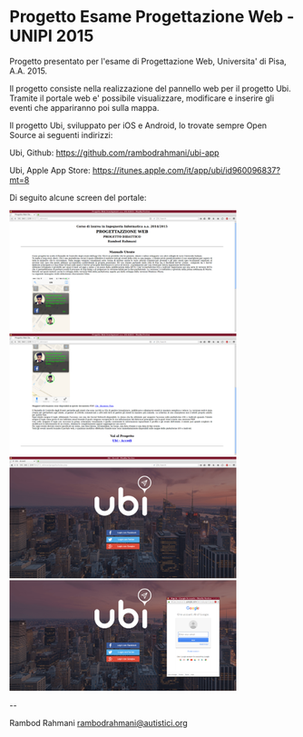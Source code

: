 # Progetto Esame Progettazione Web - UNIPI 2015
Progetto presentato per l'esame di Progettazione Web, Universita' di Pisa, A.A. 2015.

Il progetto consiste nella realizzazione del pannello web per il progetto Ubi. Tramite il portale web e' possibile visualizzare, modificare e inserire gli eventi che appariranno poi sulla mappa.

Il progetto Ubi, sviluppato per iOS e Android, lo trovate sempre Open Source ai seguenti indirizzi:

Ubi, Github: https://github.com/rambodrahmani/ubi-app

Ubi, Apple App Store: https://itunes.apple.com/it/app/ubi/id960096837?mt=8

Di seguito alcune screen del portale:

<img src="screens/1.png" alt="Protale Web Ubi - PIC 1" width="400px"/> <img src="screens/2.png" alt="Protale Web Ubi - PIC 2" width="400px"/> <img src="screens/3.png" alt="Protale Web Ubi - PIC 3" width="400px"/> <img src="screens/4.png" alt="Protale Web Ubi - PIC 4" width="400px"/>

--

Rambod Rahmani <rambodrahmani@autistici.org>
